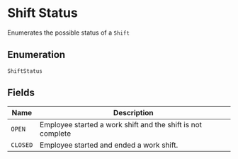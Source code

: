 
# Shift Status

Enumerates the possible status of a `Shift`

## Enumeration

`ShiftStatus`

## Fields

| Name | Description |
|  --- | --- |
| `OPEN` | Employee started a work shift and the shift is not complete |
| `CLOSED` | Employee started and ended a work shift. |

